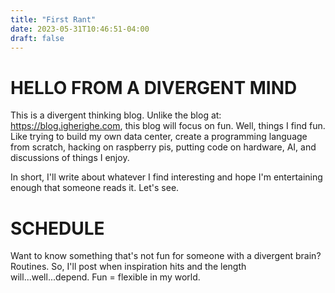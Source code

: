 ```yaml
---
title: "First Rant"
date: 2023-05-31T10:46:51-04:00
draft: false
---
```


# HELLO FROM A DIVERGENT MIND
This is a divergent thinking blog. Unlike the blog at: https://blog.igherighe.com, this blog will focus on fun. Well, things I find fun. Like trying to build my own data center, create a programming language from scratch, hacking on raspberry pis, putting code on hardware, AI, and discussions of things I enjoy.

In short, I'll write about whatever I find interesting and hope I'm entertaining enough that someone reads it. Let's see.

# SCHEDULE
Want to know something that's not fun for someone with a divergent brain? Routines. So, I'll post when inspiration hits and the length will...well...depend. Fun = flexible in my world.

